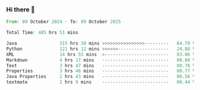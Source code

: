 ### Hi there 👋

<!--
**luoxuanzao/luoxuanzao** is a ✨ _special_ ✨ repository because its `README.md` (this file) appears on your GitHub profile.

Here are some ideas to get you started:

- 🔭 I’m currently working on ...
- 🌱 I’m currently learning ...
- 👯 I’m looking to collaborate on ...
- 🤔 I’m looking for help with ...
- 💬 Ask me about ...
- 📫 How to reach me: ...
- 😄 Pronouns: ...
- ⚡ Fun fact: ...
-->

<!--START_SECTION:waka-->

```rust
From: 09 October 2024 - To: 09 October 2025

Total Time: 485 hrs 51 mins

Java                315 hrs 38 mins >>>>>>>>>>>>>>>>---------   64.79 %
Python              121 hrs 12 mins >>>>>>-------------------   24.88 %
XML                 14 hrs 55 mins  >------------------------   03.06 %
Markdown            4 hrs 17 mins   -------------------------   00.88 %
Text                3 hrs 47 mins   -------------------------   00.78 %
Properties          3 hrs 46 mins   -------------------------   00.77 %
Java Properties     2 hrs 43 mins   -------------------------   00.56 %
textmate            2 hrs 9 mins    -------------------------   00.44 %
```

<!--END_SECTION:waka-->
